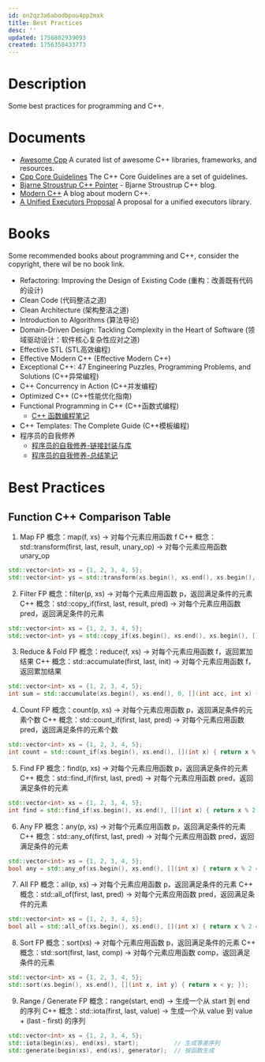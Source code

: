 ```yaml
---
id: on2qz3a6abodbpou4pp2mxk
title: Best Practices
desc: ''
updated: 1756802939093
created: 1756358433773
---
```


# Description
Some best practices for programming and C++.

# Documents
- [Awesome Cpp](https://awesomecpp.com/) A curated list of awesome C++ libraries, frameworks, and resources.
- [Cpp Core Guidelines](https://isocpp.github.io/CppCoreGuidelines/CppCoreGuidelines) The C++ Core Guidelines are a set of guidelines.
- [Bjarne Stroustrup C++ Pointer](https://www.stroustrup.com/C++.html) - Bjarne Stroustrup C++ blog.
- [Modern C++](http://www.modernescpp.com/) A blog about modern C++.
- [A Unified Executors Proposal](https://www.open-std.org/jtc1/sc22/wg21/docs/papers/2020/p0443r13.html) A proposal for a unified executors library.

# Books
Some recommended books about programming and C++, consider the copyright, there wil be no book link.
- Refactoring: Improving the Design of Existing Code (重构：改善既有代码的设计)
- Clean Code (代码整洁之道)
- Clean Architecture (架构整洁之道)
- Introduction to Algorithms (算法导论)
- Domain-Driven Design: Tackling Complexity in the Heart of Software (领域驱动设计：软件核心复杂性应对之道)
- Effective STL (STL高效编程)
- Effective Modern C++ (Effective Modern C++)
- Exceptional C++: 47 Engineering Puzzles, Programming Problems, and Solutions (C++异常编程)
- C++ Concurrency in Action (C++并发编程)
- Optimized C++ (C++性能优化指南)
- Functional Programming in C++ (C++函数式编程)
  - [C++ 函数编程笔记](https://github.com/helywin/functional_programming_practice?tab=readme-ov-file)
- C++ Templates: The Complete Guide (C++模板编程)
- 程序员的自我修养
  - [程序员的自我修养-链接封装与库](https://ochicken.net/library/Computer_System/%E7%A8%8B%E5%BA%8F%E5%91%98%E7%9A%84%E8%87%AA%E6%88%91%E4%BF%AE%E5%85%BB%E2%80%94%E9%93%BE%E6%8E%A5%E3%80%81%E8%A3%85%E8%BD%BD%E4%B8%8E%E5%BA%93.pdf)
  - [程序员的自我修养-总结笔记](https://blog.csdn.net/fengbingchun/article/details/102230252)

# Best Practices
## Function C++ Comparison Table
1. Map
FP 概念：map(f, xs) → 对每个元素应用函数 f
C++ 概念：std::transform(first, last, result, unary_op) → 对每个元素应用函数 unary_op
```cpp
std::vector<int> xs = {1, 2, 3, 4, 5};
std::vector<int> ys = std::transform(xs.begin(), xs.end(), xs.begin(), [](int x) { return x * 2; });
```
2. Filter
FP 概念：filter(p, xs) → 对每个元素应用函数 p，返回满足条件的元素
C++ 概念：std::copy_if(first, last, result, pred) → 对每个元素应用函数 pred，返回满足条件的元素
```cpp
std::vector<int> xs = {1, 2, 3, 4, 5};
std::vector<int> ys = std::copy_if(xs.begin(), xs.end(), xs.begin(), [](int x) { return x % 2 == 0; });
```
3. Reduce & Fold
FP 概念：reduce(f, xs) → 对每个元素应用函数 f，返回累加结果
C++ 概念：std::accumulate(first, last, init) → 对每个元素应用函数 f，返回累加结果
```cpp
std::vector<int> xs = {1, 2, 3, 4, 5};
int sum = std::accumulate(xs.begin(), xs.end(), 0, [](int acc, int x) { return acc + x; });
```
4. Count
FP 概念：count(p, xs) → 对每个元素应用函数 p，返回满足条件的元素个数
C++ 概念：std::count_if(first, last, pred) → 对每个元素应用函数 pred，返回满足条件的元素个数
```cpp
std::vector<int> xs = {1, 2, 3, 4, 5};
int count = std::count_if(xs.begin(), xs.end(), [](int x) { return x % 2 == 0; });
```
5. Find
FP 概念：find(p, xs) → 对每个元素应用函数 p，返回满足条件的元素
C++ 概念：std::find_if(first, last, pred) → 对每个元素应用函数 pred，返回满足条件的元素
```cpp
std::vector<int> xs = {1, 2, 3, 4, 5};
int find = std::find_if(xs.begin(), xs.end(), [](int x) { return x % 2 == 0; });
```
6. Any
FP 概念：any(p, xs) → 对每个元素应用函数 p，返回满足条件的元素
C++ 概念：std::any_of(first, last, pred) → 对每个元素应用函数 pred，返回满足条件的元素
```cpp
std::vector<int> xs = {1, 2, 3, 4, 5};
bool any = std::any_of(xs.begin(), xs.end(), [](int x) { return x % 2 == 0; });
```
7. All
FP 概念：all(p, xs) → 对每个元素应用函数 p，返回满足条件的元素
C++ 概念：std::all_of(first, last, pred) → 对每个元素应用函数 pred，返回满足条件的元素
```cpp
std::vector<int> xs = {1, 2, 3, 4, 5};
bool all = std::all_of(xs.begin(), xs.end(), [](int x) { return x % 2 == 0; });
```
8. Sort
FP 概念：sort(xs) → 对每个元素应用函数 p，返回满足条件的元素
C++ 概念：std::sort(first, last, comp) → 对每个元素应用函数 comp，返回满足条件的元素
```cpp
std::vector<int> xs = {1, 2, 3, 4, 5};
std::sort(xs.begin(), xs.end(), [](int x, int y) { return x < y; });
```
9. Range / Generate
FP 概念：range(start, end) → 生成一个从 start 到 end 的序列
C++ 概念：std::iota(first, last, value) → 生成一个从 value 到 value + (last - first) 的序列
```cpp
std::vector<int> xs = {1, 2, 3, 4, 5};
std::iota(begin(xs), end(xs), start);          // 生成等差序列
std::generate(begin(xs), end(xs), generator);  // 按函数生成
```